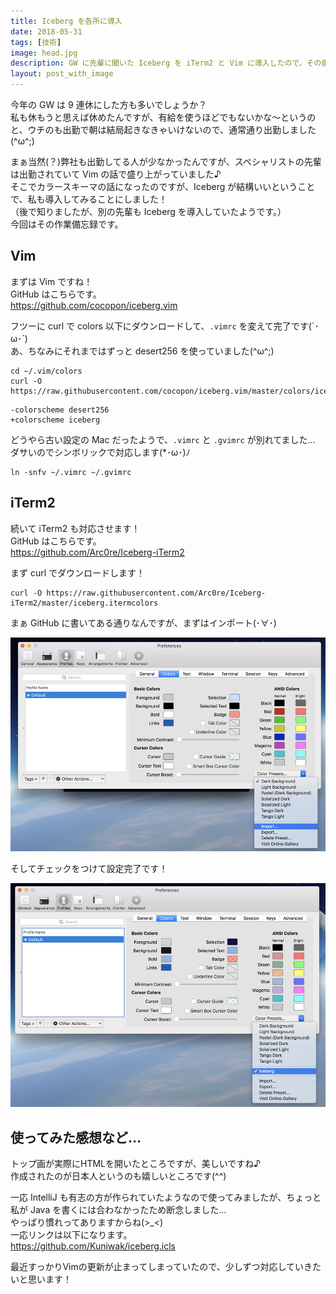 ```yaml
---
title: Iceberg を各所に導入
date: 2018-05-31
tags: [技術]
image: head.jpg
description: GW に先輩に聞いた Iceberg を iTerm2 と Vim に導入したので、その備忘録になります(^^)
layout: post_with_image
---
```


今年の GW は 9 連休にした方も多いでしょうか？  
私も休もうと思えば休めたんですが、有給を使うほどでもないかな〜というのと、ウチのも出勤で朝は結局起きなきゃいけないので、通常通り出勤しました(^ω^;)

まぁ当然(？)弊社も出勤してる人が少なかったんですが、スペシャリストの先輩は出勤されていて Vim の話で盛り上がっていました♪  
そこでカラースキーマの話になったのですが、Iceberg が結構いいということで、私も導入してみることにしました！  
（後で知りましたが、別の先輩も Iceberg を導入していたようです。）  
今回はその作業備忘録です。

## Vim

まずは Vim ですね！  
GitHub はこちらです。  
https://github.com/cocopon/iceberg.vim

フツーに curl で colors 以下にダウンロードして、`.vimrc` を変えて完了です(`･ω･´)  
あ、ちなみにそれまではずっと desert256 を使っていました(^ω^;)

```
cd ~/.vim/colors
curl -O https://raw.githubusercontent.com/cocopon/iceberg.vim/master/colors/iceberg.vim
```

```
-colorscheme desert256
+colorscheme iceberg
```

どうやら古い設定の Mac だったようで、`.vimrc` と `.gvimrc` が別れてました…  
ダサいのでシンボリックで対応します(*･ω･)ﾉ

```
ln -snfv ~/.vimrc ~/.gvimrc
```

## iTerm2

続いて iTerm2 も対応させます！  
GitHub はこちらです。  
https://github.com/Arc0re/Iceberg-iTerm2

まず curl でダウンロードします！

```
curl -O https://raw.githubusercontent.com/Arc0re/Iceberg-iTerm2/master/iceberg.itermcolors
```

まぁ GitHub に書いてある通りなんですが、まずはインポート(･∀･)

![iTerm2 Iceberg import](iTerm2_Iceberg_import.png)

そしてチェックをつけて設定完了です！

![iTerm2 Iceberg setting](iTerm2_Iceberg_setting.png)

## 使ってみた感想など…

トップ画が実際にHTMLを開いたところですが、美しいですね♪  
作成されたのが日本人というのも嬉しいところです(^^)

一応 IntelliJ も有志の方が作られていたようなので使ってみましたが、ちょっと私が Java を書くには合わなかったため断念しました…  
やっぱり慣れってありますからね(>_<)  
一応リンクは以下になります。  
https://github.com/Kuniwak/iceberg.icls

最近すっかりVimの更新が止まってしまっていたので、少しずつ対応していきたいと思います！